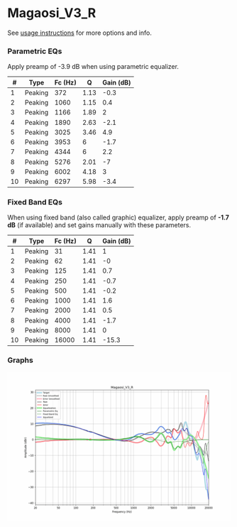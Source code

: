 # Magaosi_V3_R
See [usage instructions](https://github.com/jaakkopasanen/AutoEq#usage) for more options and info.

### Parametric EQs
Apply preamp of -3.9 dB when using parametric equalizer.

|   # | Type    |   Fc (Hz) |    Q |   Gain (dB) |
|-----|---------|-----------|------|-------------|
|   1 | Peaking |       372 | 1.13 |        -0.3 |
|   2 | Peaking |      1060 | 1.15 |         0.4 |
|   3 | Peaking |      1166 | 1.89 |         2   |
|   4 | Peaking |      1890 | 2.63 |        -2.1 |
|   5 | Peaking |      3025 | 3.46 |         4.9 |
|   6 | Peaking |      3953 | 6    |        -1.7 |
|   7 | Peaking |      4344 | 6    |         2.2 |
|   8 | Peaking |      5276 | 2.01 |        -7   |
|   9 | Peaking |      6002 | 4.18 |         3   |
|  10 | Peaking |      6297 | 5.98 |        -3.4 |

### Fixed Band EQs
When using fixed band (also called graphic) equalizer, apply preamp of **-1.7 dB** (if available) and set gains manually with these parameters.

|   # | Type    |   Fc (Hz) |    Q |   Gain (dB) |
|-----|---------|-----------|------|-------------|
|   1 | Peaking |        31 | 1.41 |         1   |
|   2 | Peaking |        62 | 1.41 |        -0   |
|   3 | Peaking |       125 | 1.41 |         0.7 |
|   4 | Peaking |       250 | 1.41 |        -0.7 |
|   5 | Peaking |       500 | 1.41 |        -0.2 |
|   6 | Peaking |      1000 | 1.41 |         1.6 |
|   7 | Peaking |      2000 | 1.41 |         0.5 |
|   8 | Peaking |      4000 | 1.41 |        -1.7 |
|   9 | Peaking |      8000 | 1.41 |         0   |
|  10 | Peaking |     16000 | 1.41 |       -15.3 |

### Graphs
![](./Magaosi_V3_R.png)
